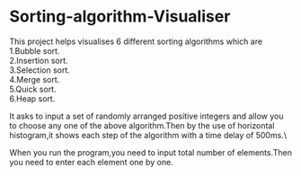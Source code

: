 # Sorting-algorithm-Visualiser

This project helps visualises 6 different sorting algorithms which are\
1.Bubble sort.\
2.Insertion sort.\
3.Selection sort.\
4.Merge sort.\
5.Quick sort.\
6.Heap sort.

It asks to input a set of randomly arranged positive integers and allow you to choose any one of the above algorithm.Then by the use of horizontal histogram,it shows each step of the algorithm with a time delay of 500ms.\

When you run the program,you need to input total number of elements.Then you need to enter each element one by one.

![]()

